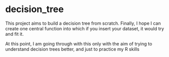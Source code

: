 # decision_tree

This project aims to build a decision tree from scratch. Finally, I hope I can create one central function into which if you insert your dataset, it would try and fit it.

At this point, I am going through with this only with the aim of trying to understand decision trees better, and just to practice my R skills